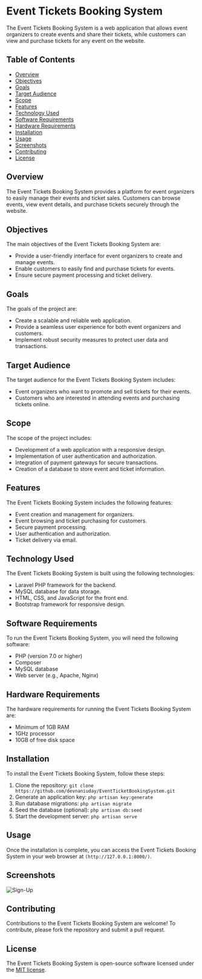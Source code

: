 # Event Tickets Booking System

The Event Tickets Booking System is a web application that allows event organizers to create events and share their tickets, while customers can view and purchase tickets for any event on the website.

## Table of Contents

- [Overview](#overview)
- [Objectives](#objectives)
- [Goals](#goals)
- [Target Audience](#target-audience)
- [Scope](#scope)
- [Features](#features)
- [Technology Used](#technology-used)
- [Software Requirements](#software-requirements)
- [Hardware Requirements](#hardware-requirements)
- [Installation](#installation)
- [Usage](#usage)
- [Screenshots](#screenshots)
- [Contributing](#contributing)
- [License](#license)

## Overview

The Event Tickets Booking System provides a platform for event organizers to easily manage their events and ticket sales. Customers can browse events, view event details, and purchase tickets securely through the website.

## Objectives

The main objectives of the Event Tickets Booking System are:

- Provide a user-friendly interface for event organizers to create and manage events.
- Enable customers to easily find and purchase tickets for events.
- Ensure secure payment processing and ticket delivery.

## Goals

The goals of the project are:

- Create a scalable and reliable web application.
- Provide a seamless user experience for both event organizers and customers.
- Implement robust security measures to protect user data and transactions.

## Target Audience

The target audience for the Event Tickets Booking System includes:

- Event organizers who want to promote and sell tickets for their events.
- Customers who are interested in attending events and purchasing tickets online.

## Scope

The scope of the project includes:

- Development of a web application with a responsive design.
- Implementation of user authentication and authorization.
- Integration of payment gateways for secure transactions.
- Creation of a database to store event and ticket information.

## Features

The Event Tickets Booking System includes the following features:

- Event creation and management for organizers.
- Event browsing and ticket purchasing for customers.
- Secure payment processing.
- User authentication and authorization.
- Ticket delivery via email.

## Technology Used

The Event Tickets Booking System is built using the following technologies:

- Laravel PHP framework for the backend.
- MySQL database for data storage.
- HTML, CSS, and JavaScript for the front end.
- Bootstrap framework for responsive design.

## Software Requirements

To run the Event Tickets Booking System, you will need the following software:

- PHP (version 7.0 or higher)
- Composer
- MySQL database
- Web server (e.g., Apache, Nginx)

## Hardware Requirements

The hardware requirements for running the Event Tickets Booking System are:

- Minimum of 1GB RAM
- 1GHz processor
- 10GB of free disk space

## Installation

To install the Event Tickets Booking System, follow these steps:

1. Clone the repository: `git clone https://github.com/devnaniuday/EventTicketBookingSystem.git`
2. Generate an application key: `php artisan key:generate`
3. Run database migrations: `php artisan migrate`
4. Seed the database (optional): `php artisan db:seed`
5. Start the development server: `php artisan serve`

## Usage

Once the installation is complete, you can access the Event Tickets Booking System in your web browser at `(http://127.0.0.1:8000/)`.

## Screenshots

![Sign-Up](https://raw.github.com/devnaniuday/EventTicketBookingSystem/tree/main/screenshots/Sign-up.png)

## Contributing

Contributions to the Event Tickets Booking System are welcome! To contribute, please fork the repository and submit a pull request.

## License

The Event Tickets Booking System is open-source software licensed under the [MIT license](https://opensource.org/licenses/MIT).
